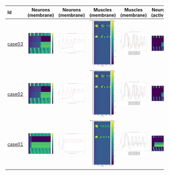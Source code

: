 | Id | Neurons (membrane) | Neurons (membrane) | Muscles (membrane) | Muscles (membrane) | Neurons (activity) | Neurons (activity) | Muscles (activity) | Muscles (activity) |
| :---         |     :---:      |     :---:     |     :---:     |     :---:     |     :---:     |     :---:     |     :---:     |     :---:     |
| [case03](AS4-DA3-DB3_case03) | ![AS4-DA3-DB3_case03/generated_files/figures/neurons_C2_AS4_DA3_DB3.png](AS4-DA3-DB3_case03/generated_files/figures/neurons_C2_AS4_DA3_DB3.png "AS4-DA3-DB3_case03/generated_files/figures/neurons_C2_AS4_DA3_DB3") | ![AS4-DA3-DB3_case03/generated_files/figures/traces_neuron_AS4_DA3_DB3_C2.png](AS4-DA3-DB3_case03/generated_files/figures/traces_neuron_AS4_DA3_DB3_C2.png "AS4-DA3-DB3_case03/generated_files/figures/traces_neuron_AS4_DA3_DB3_C2") | ![AS4-DA3-DB3_case03/generated_files/figures/muscles_C2_AS4_DA3_DB3.png](AS4-DA3-DB3_case03/generated_files/figures/muscles_C2_AS4_DA3_DB3.png "AS4-DA3-DB3_case03/generated_files/figures/muscles_C2_AS4_DA3_DB3") | ![AS4-DA3-DB3_case03/generated_files/figures/traces_muscles_AS4_DA3_DB3_C2.png](AS4-DA3-DB3_case03/generated_files/figures/traces_muscles_AS4_DA3_DB3_C2.png "AS4-DA3-DB3_case03/generated_files/figures/traces_muscles_AS4_DA3_DB3_C2") | ![AS4-DA3-DB3_case03/generated_files/figures/neuron_activity_C2_AS4_DA3_DB3.png](AS4-DA3-DB3_case03/generated_files/figures/neuron_activity_C2_AS4_DA3_DB3.png "AS4-DA3-DB3_case03/generated_files/figures/neuron_activity_C2_AS4_DA3_DB3") | ![AS4-DA3-DB3_case03/generated_files/figures/traces_neuron_activity_AS4_DA3_DB3_C2.png](AS4-DA3-DB3_case03/generated_files/figures/traces_neuron_activity_AS4_DA3_DB3_C2.png "AS4-DA3-DB3_case03/generated_files/figures/traces_neuron_activity_AS4_DA3_DB3_C2") | ![AS4-DA3-DB3_case03/generated_files/figures/muscle_activity_C2_AS4_DA3_DB3.png](AS4-DA3-DB3_case03/generated_files/figures/muscle_activity_C2_AS4_DA3_DB3.png "AS4-DA3-DB3_case03/generated_files/figures/muscle_activity_C2_AS4_DA3_DB3") | ![AS4-DA3-DB3_case03/generated_files/figures/traces_muscles_activity_AS4_DA3_DB3_C2.png](AS4-DA3-DB3_case03/generated_files/figures/traces_muscles_activity_AS4_DA3_DB3_C2.png "AS4-DA3-DB3_case03/generated_files/figures/traces_muscles_activity_AS4_DA3_DB3_C2") |
| [case02](AS4-DA3-DB3_case02) | ![AS4-DA3-DB3_case02/generated_files/figures/neurons_C2_AS4_DA3_DB3.png](AS4-DA3-DB3_case02/generated_files/figures/neurons_C2_AS4_DA3_DB3.png "AS4-DA3-DB3_case02/generated_files/figures/neurons_C2_AS4_DA3_DB3") | ![AS4-DA3-DB3_case02/generated_files/figures/traces_neuron_AS4_DA3_DB3_C2.png](AS4-DA3-DB3_case02/generated_files/figures/traces_neuron_AS4_DA3_DB3_C2.png "AS4-DA3-DB3_case02/generated_files/figures/traces_neuron_AS4_DA3_DB3_C2") | ![AS4-DA3-DB3_case02/generated_files/figures/muscles_C2_AS4_DA3_DB3.png](AS4-DA3-DB3_case02/generated_files/figures/muscles_C2_AS4_DA3_DB3.png "AS4-DA3-DB3_case02/generated_files/figures/muscles_C2_AS4_DA3_DB3") | ![AS4-DA3-DB3_case02/generated_files/figures/traces_muscles_AS4_DA3_DB3_C2.png](AS4-DA3-DB3_case02/generated_files/figures/traces_muscles_AS4_DA3_DB3_C2.png "AS4-DA3-DB3_case02/generated_files/figures/traces_muscles_AS4_DA3_DB3_C2") | ![AS4-DA3-DB3_case02/generated_files/figures/neuron_activity_C2_AS4_DA3_DB3.png](AS4-DA3-DB3_case02/generated_files/figures/neuron_activity_C2_AS4_DA3_DB3.png "AS4-DA3-DB3_case02/generated_files/figures/neuron_activity_C2_AS4_DA3_DB3") | ![AS4-DA3-DB3_case02/generated_files/figures/traces_neuron_activity_AS4_DA3_DB3_C2.png](AS4-DA3-DB3_case02/generated_files/figures/traces_neuron_activity_AS4_DA3_DB3_C2.png "AS4-DA3-DB3_case02/generated_files/figures/traces_neuron_activity_AS4_DA3_DB3_C2") | ![AS4-DA3-DB3_case02/generated_files/figures/muscle_activity_C2_AS4_DA3_DB3.png](AS4-DA3-DB3_case02/generated_files/figures/muscle_activity_C2_AS4_DA3_DB3.png "AS4-DA3-DB3_case02/generated_files/figures/muscle_activity_C2_AS4_DA3_DB3") | ![AS4-DA3-DB3_case02/generated_files/figures/traces_muscles_activity_AS4_DA3_DB3_C2.png](AS4-DA3-DB3_case02/generated_files/figures/traces_muscles_activity_AS4_DA3_DB3_C2.png "AS4-DA3-DB3_case02/generated_files/figures/traces_muscles_activity_AS4_DA3_DB3_C2") |
| [case01](AS4-DA3-DB3_case01) | ![AS4-DA3-DB3_case01/generated_files/figures/neurons_C2_AS4_DA3_DB3.png](AS4-DA3-DB3_case01/generated_files/figures/neurons_C2_AS4_DA3_DB3.png "AS4-DA3-DB3_case01/generated_files/figures/neurons_C2_AS4_DA3_DB3") | ![AS4-DA3-DB3_case01/generated_files/figures/traces_neuron_AS4_DA3_DB3_C2.png](AS4-DA3-DB3_case01/generated_files/figures/traces_neuron_AS4_DA3_DB3_C2.png "AS4-DA3-DB3_case01/generated_files/figures/traces_neuron_AS4_DA3_DB3_C2") | ![AS4-DA3-DB3_case01/generated_files/figures/muscles_C2_AS4_DA3_DB3.png](AS4-DA3-DB3_case01/generated_files/figures/muscles_C2_AS4_DA3_DB3.png "AS4-DA3-DB3_case01/generated_files/figures/muscles_C2_AS4_DA3_DB3") | ![AS4-DA3-DB3_case01/generated_files/figures/traces_muscles_AS4_DA3_DB3_C2.png](AS4-DA3-DB3_case01/generated_files/figures/traces_muscles_AS4_DA3_DB3_C2.png "AS4-DA3-DB3_case01/generated_files/figures/traces_muscles_AS4_DA3_DB3_C2") | ![AS4-DA3-DB3_case01/generated_files/figures/neuron_activity_C2_AS4_DA3_DB3.png](AS4-DA3-DB3_case01/generated_files/figures/neuron_activity_C2_AS4_DA3_DB3.png "AS4-DA3-DB3_case01/generated_files/figures/neuron_activity_C2_AS4_DA3_DB3") | ![AS4-DA3-DB3_case01/generated_files/figures/traces_neuron_activity_AS4_DA3_DB3_C2.png](AS4-DA3-DB3_case01/generated_files/figures/traces_neuron_activity_AS4_DA3_DB3_C2.png "AS4-DA3-DB3_case01/generated_files/figures/traces_neuron_activity_AS4_DA3_DB3_C2") | ![AS4-DA3-DB3_case01/generated_files/figures/muscle_activity_C2_AS4_DA3_DB3.png](AS4-DA3-DB3_case01/generated_files/figures/muscle_activity_C2_AS4_DA3_DB3.png "AS4-DA3-DB3_case01/generated_files/figures/muscle_activity_C2_AS4_DA3_DB3") | ![AS4-DA3-DB3_case01/generated_files/figures/traces_muscles_activity_AS4_DA3_DB3_C2.png](AS4-DA3-DB3_case01/generated_files/figures/traces_muscles_activity_AS4_DA3_DB3_C2.png "AS4-DA3-DB3_case01/generated_files/figures/traces_muscles_activity_AS4_DA3_DB3_C2") |

